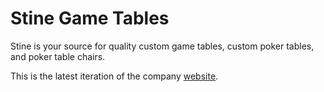 # Stine Game Tables

Stine is your source for quality custom game tables, custom poker tables, and poker table chairs.

This is the latest iteration of the company [website](http://www.stinegametables.com/).
